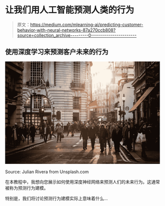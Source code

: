 # 让我们用人工智能预测人类的行为

> 原文：<https://medium.com/mlearning-ai/predicting-customer-behavior-with-neural-networks-87a270ccb808?source=collection_archive---------0----------------------->

## 使用深度学习来预测客户未来的行为

![](img/213492e51476bc4e6495214ba086ccbe.png)

Source: Julian Rivera from Unsplash.com

在本教程中，我想向您展示如何使用深度神经网络来预测人们的未来行为。这通常被称为预测行为建模。

特别是，我们将讨论预测行为建模实际上意味着什么…